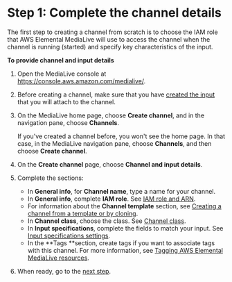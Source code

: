 # Step 1: Complete the channel details<a name="creating-a-channel-step1"></a>

The first step to creating a channel from scratch is to choose the IAM role that AWS Elemental MediaLive will use to access the channel when the channel is running \(started\) and specify key characteristics of the input\.

**To provide channel and input details**

1. Open the MediaLive console at [https://console\.aws\.amazon\.com/medialive/](https://console.aws.amazon.com/medialive/)\.

1. Before creating a channel, make sure that you have [created the input](creating-input.md) that you will attach to the channel\.

1. On the MediaLive home page, choose **Create channel**, and in the navigation pane, choose **Channels**\. 

   If you've created a channel before, you won't see the home page\. In that case, in the MediaLive navigation pane, choose **Channels**, and then choose **Create channel**\.

1. On the **Create channel** page, choose **Channel and input details**\.

1. Complete the sections:
   + In **General info**, for **Channel name**, type a name for your channel\. 
   + In **General info**, complete **IAM role**\. See [IAM role and ARN](role-and-remember-arn.md)\. 
   + For information about the **Channel template** section, see [Creating a channel from a template or by cloning](creating-channel-template-clone.md)\.
   + In **Channel class**, choose the class\. See [Channel class](channel-class.md)\.
   + In **Input specifications**, complete the fields to match your input\. See [Input specifications settings](input-specification.md)\.
   + In the **Tags **section, create tags if you want to associate tags with this channel\. For more information, see [Tagging AWS Elemental MediaLive resources](tagging.md)\.

1. When ready, go to the [next step](creating-a-channel-step2.md)\.